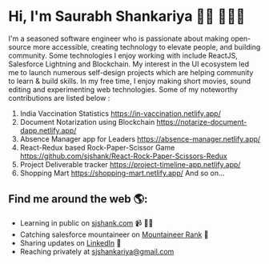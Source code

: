 # Hi, I'm Saurabh Shankariya 👋🏾 👩🏾‍💻


I'm a seasoned software engineer who is passionate about making open-source more accessible, creating technology to elevate people, and building community. Some technologies I enjoy working with include ReactJS, Salesforce Lightning and Blockchain. My interest in the UI ecosystem led me to launch numerous self-design projects which are helping community to learn & build skills. In my free time, I enjoy making short movies, sound editing and experimenting web technologies. Some of my noteworthy contributions are listed below :

1. India Vaccination Statistics https://in-vaccination.netlify.app/
2. Document Notarization using Blockchain https://notarize-document-dapp.netlify.app/
3. Absence Manager app for Leaders https://absence-manager.netlify.app/
4. React-Redux based Rock-Paper-Scissor Game https://github.com/sjshank/React-Rock-Paper-Scissors-Redux
5. Project Deliverable tracker https://project-timeline-app.netlify.app/
6. Shopping Mart https://shopping-mart.netlify.app/
And so on...


## Find me around the web 🌎: 
- Learning in public on <a href="https://sjshank.com">sjshank.com</a> 📹 ✍🏾
- Catching salesforce mountaineer on <a href="https://trailblazer.me/id/sshankariya">Mountaineer Rank</a> 🏓
- Sharing updates on <a href="https://www.linkedin.com/in/saurabh-shankariya-a9127349/">LinkedIn</a> 💼
- Reaching privately at sjshankariya@gmail.com
